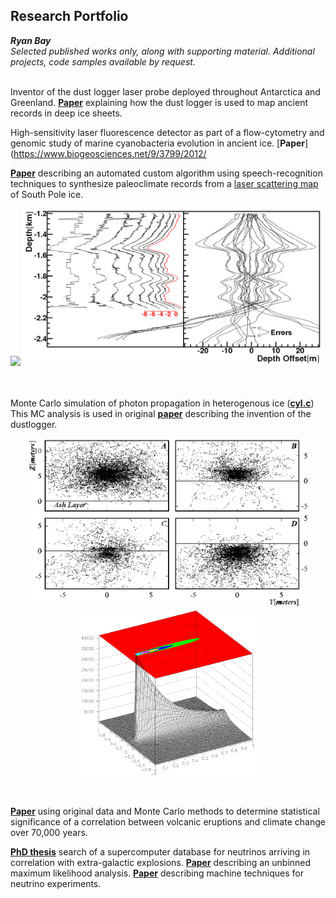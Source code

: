 ## Research Portfolio

**_Ryan Bay_**<br>
*Selected published works only, along with supporting material. Additional projects, code samples available by request.*<br><br>

Inventor of the dust logger laser probe deployed throughout Antarctica and Greenland. [**Paper**](https://github.com/ry4nb4y/DS-portfolio/blob/master/papers/t13J068.pdf) explaining how the dust logger is used to map ancient records in deep ice sheets.

High-sensitivity laser fluorescence detector as part of a flow-cytometry and genomic study of marine cyanobacteria evolution in ancient ice. [**Paper**](https://www.biogeosciences.net/9/3799/2012/

[**Paper**](https://github.com/ry4nb4y/DS-portfolio/blob/master/papers/2009JD013741.pdf) describing an automated custom algorithm using speech-recognition techniques to synthesize paleoclimate records from a [laser scattering map](http://icecube.berkeley.edu/~bay/dustmap/) of South Pole ice.

<img src="https://github.com/ry4nb4y/DS-portfolio/blob/master/graphics/movie.gif" width="350"> <img src="https://github.com/ry4nb4y/DS-portfolio/blob/master/graphics/warp.png" width="480"><br><br><br>

Monte Carlo simulation of photon propagation in heterogenous ice ([**cyl.c**](https://github.com/ry4nb4y/DS-portfolio/blob/master/cyl.c)) This MC analysis is used in original [**paper**](https://github.com/ry4nb4y/DS-portfolio/blob/master/papers/GRL2001.pdf) describing the invention of the dustlogger.    
<p align="center"> <img src="https://github.com/ry4nb4y/DS-portfolio/blob/master/graphics/mc.png" width="450"> <img src="https://github.com/ry4nb4y/DS-portfolio/blob/master/graphics/focus.png" width="280"> </p><br>
 
[**Paper**](https://github.com/ry4nb4y/DS-portfolio/blob/master/papers/Bipolar.correlation.PNAS.pdf) using original data and Monte Carlo methods to determine statistical significance of a correlation between volcanic eruptions and climate change over 70,000 years.

[**PhD thesis**](https://github.com/ry4nb4y/DS-portfolio/blob/master/papers/bay_thesis.pdf) search of a supercomputer database for neutrinos arriving in correlation with extra-galactic explosions.  [**Paper**](https://arxiv.org/abs/1412.6510) describing an unbinned maximum likelihood analysis. [**Paper**](https://arxiv.org/abs/1803.05390) describing machine techniques for neutrino experiments.<br><br>
